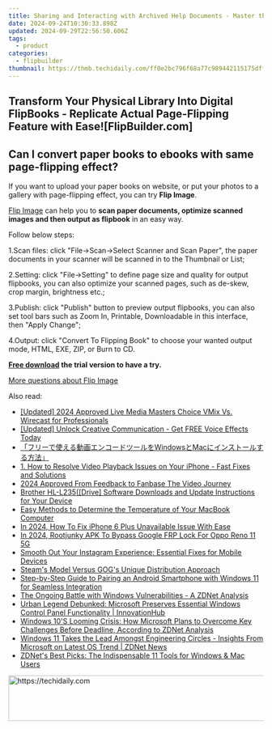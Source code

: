 ```yaml
---
title: Sharing and Interacting with Archived Help Documents - Master the Process on FlipBuilder.com
date: 2024-09-24T10:30:33.898Z
updated: 2024-09-29T22:56:50.606Z
tags:
  - product
categories:
  - flipbuilder
thumbnail: https://thmb.techidaily.com/ff0e2bc796f68a77c989442115175dff38598efbd629d2e9e9c88ebc255585bb.jpg
---
```


## Transform Your Physical Library Into Digital FlipBooks - Replicate Actual Page-Flipping Feature with Ease![FlipBuilder.com]

## Can I convert paper books to ebooks with same page-flipping effect?

If you want to upload your paper books on website, or put your photos to a gallery with page-flipping effect, you can try **Flip Image**. 

[Flip Image](https://tools.techidaily.com/flipbuilder/products/) can help you to **scan paper documents, optimize scanned images and then output as flipbook** in an easy way.

Follow below steps:

1.Scan files: click "File->Scan->Select Scanner and Scan Paper", the paper documents in your scanner will be scanned in to the Thumbnail or List;

2.Setting: click "File->Setting" to define page size and quality for output flipbooks, you can also optimize your scanned pages, such as de-skew, crop margin, brightness etc.;

3.Publish: click "Publish" button to preview output flipbooks, you can also set tool bars such as Zoom In, Printable, Downloadable in this interface, then "Apply Change";

4.Output: click "Convert To Flipping Book" to choose your wanted output mode, HTML, EXE, ZIP, or Burn to CD.

**[Free download](https://tools.techidaily.com/flipbuilder/products/) the trial version to have a try.** 

[More questions about Flip Image](https://tools.techidaily.com/flipbuilder/products/)

<ins class="adsbygoogle"
     style="display:block"
     data-ad-format="autorelaxed"
     data-ad-client="ca-pub-7571918770474297"
     data-ad-slot="1223367746"></ins>

<ins class="adsbygoogle"
     style="display:block"
     data-ad-client="ca-pub-7571918770474297"
     data-ad-slot="8358498916"
     data-ad-format="auto"
     data-full-width-responsive="true"></ins>

<span class="atpl-alsoreadstyle">Also read:</span>
<div><ul>
<li><a href="https://article-posts.techidaily.com/updated-2024-approved-live-media-masters-choice-vmix-vs-wirecast-for-professionals/"><u>[Updated] 2024 Approved Live Media Masters Choice VMix Vs. Wirecast for Professionals</u></a></li>
<li><a href="https://some-approaches.techidaily.com/updated-unlock-creative-communication-get-free-voice-effects-today/"><u>[Updated] Unlock Creative Communication - Get FREE Voice Effects Today</u></a></li>
<li><a href="https://win-web.techidaily.com/1726030498348-windowsmac/"><u>「フリーで使える動画エンコードツールをWindowsとMacにインストールする方法」</u></a></li>
<li><a href="https://win-web.techidaily.com/1-how-to-resolve-video-playback-issues-on-your-iphone-fast-fixes-and-solutions/"><u>1. How to Resolve Video Playback Issues on Your iPhone - Fast Fixes and Solutions</u></a></li>
<li><a href="https://fox-glue.techidaily.com/2024-approved-from-feedback-to-fanbase-the-video-journey/"><u>2024 Approved From Feedback to Fanbase The Video Journey</u></a></li>
<li><a href="https://driver-download.techidaily.com/brother-hl-l235drive-software-downloads-and-update-instructions-for-your-device/"><u>Brother HL-L235([Drive] Software Downloads and Update Instructions for Your Device</u></a></li>
<li><a href="https://techno-recovery.techidaily.com/easy-methods-to-determine-the-temperature-of-your-macbook-computer/"><u>Easy Methods to Determine the Temperature of Your MacBook Computer</u></a></li>
<li><a href="https://ios-unlock.techidaily.com/in-2024-how-to-fix-iphone-6-plus-unavailable-issue-with-ease-by-drfone-ios/"><u>In 2024, How To Fix iPhone 6 Plus Unavailable Issue With Ease</u></a></li>
<li><a href="https://android-unlock.techidaily.com/in-2024-rootjunky-apk-to-bypass-google-frp-lock-for-oppo-reno-11-5g-by-drfone-android/"><u>In 2024, Rootjunky APK To Bypass Google FRP Lock For Oppo Reno 11 5G</u></a></li>
<li><a href="https://fox-that.techidaily.com/smooth-out-your-instagram-experience-essential-fixes-for-mobile-devices/"><u>Smooth Out Your Instagram Experience: Essential Fixes for Mobile Devices</u></a></li>
<li><a href="https://games-able.techidaily.com/steams-model-versus-gogs-unique-distribution-approach/"><u>Steam's Model Versus GOG's Unique Distribution Approach</u></a></li>
<li><a href="https://win-web.techidaily.com/step-by-step-guide-to-pairing-an-android-smartphone-with-windows-11-for-seamless-integration/"><u>Step-by-Step Guide to Pairing an Android Smartphone with Windows 11 for Seamless Integration</u></a></li>
<li><a href="https://win-web.techidaily.com/the-ongoing-battle-with-windows-vulnerabilities-a-zdnet-analysis/"><u>The Ongoing Battle with Windows Vulnerabilities - A ZDNet Analysis</u></a></li>
<li><a href="https://win-web.techidaily.com/urban-legend-debunked-microsoft-preserves-essential-windows-control-panel-functionality-innovationhub/"><u>Urban Legend Debunked: Microsoft Preserves Essential Windows Control Panel Functionality | InnovationHub</u></a></li>
<li><a href="https://win-web.techidaily.com/windows-10s-looming-crisis-how-microsoft-plans-to-overcome-key-challenges-before-deadline-according-to-zdnet-analysis/"><u>Windows 10'S Looming Crisis: How Microsoft Plans to Overcome Key Challenges Before Deadline, According to ZDNet Analysis</u></a></li>
<li><a href="https://win-web.techidaily.com/windows-11-takes-the-lead-amongst-engineering-circles-insights-from-microsoft-on-latest-os-trend-zdnet-news/"><u>Windows 11 Takes the Lead Amongst Engineering Circles - Insights From Microsoft on Latest OS Trend | ZDNet News</u></a></li>
<li><a href="https://win-web.techidaily.com/zdnets-best-picks-the-indispensable-11-tools-for-windows-and-mac-users/"><u>ZDNet's Best Picks: The Indispensable 11 Tools for Windows & Mac Users</u></a></li>
</ul></div>

<!-- affiliate ads begin -->
<a href="https://appsumo.8odi.net/c/5597632/2151856/7443" target="_top" id="2151856">
  <img src="//a.impactradius-go.com/display-ad/7443-2151856" border="0" alt="https://techidaily.com" width="728" height="90"/>
</a>
<img height="0" width="0" src="https://appsumo.8odi.net/i/5597632/2151856/7443" style="position:absolute;visibility:hidden;" border="0" />
<!-- affiliate ads end -->

